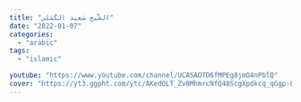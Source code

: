 ```yaml
---
title: "الشَّيخ سَعيد الكَمَلي"
date: "2022-01-07"
categories:
  - "arabic"
tags:
  - "islamic"

youtube: "https://www.youtube.com/channel/UCASAOTD6fMPEg8jmO4nPblQ"
cover: "https://yt3.ggpht.com/ytc/AKedOLT_Zv0MhmrcNfQ48ScgXpdkcq_qGgp-L3pKlVmJRQ=s88-c-k-c0x00ffffff-no-rj"
---
```

